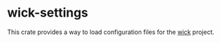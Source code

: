 # wick-settings

This crate provides a way to load configuration files for the [wick](https://github.com/candlecorp/wick) project.
